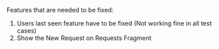 Features that are needed to be fixed:
1. Users last seen feature have to be fixed (Not working fine in all test cases)
2. Show the New Request on Requests Fragment
